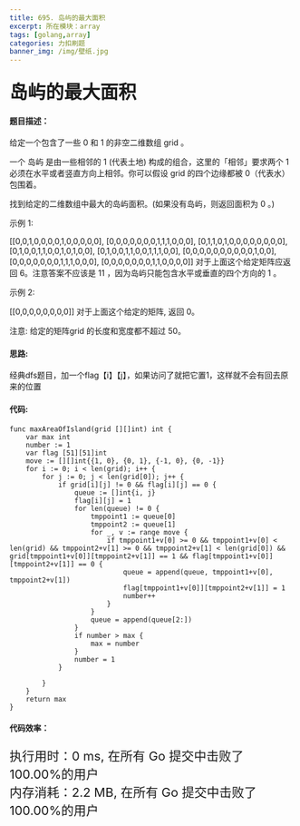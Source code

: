 ```yaml
---
title: 695. 岛屿的最大面积
excerpt: 所在模块：array
tags: [golang,array]
categories: 力扣刷题
banner_img: /img/壁纸.jpg
---
```


### <font size=6px>岛屿的最大面积</font>

#### 题目描述：

给定一个包含了一些 0 和 1 的非空二维数组 grid 。

一个 岛屿 是由一些相邻的 1 (代表土地) 构成的组合，这里的「相邻」要求两个 1 必须在水平或者竖直方向上相邻。你可以假设 grid 的四个边缘都被 0（代表水）包围着。

找到给定的二维数组中最大的岛屿面积。(如果没有岛屿，则返回面积为 0 。)

 

示例 1:

[[0,0,1,0,0,0,0,1,0,0,0,0,0],
 [0,0,0,0,0,0,0,1,1,1,0,0,0],
 [0,1,1,0,1,0,0,0,0,0,0,0,0],
 [0,1,0,0,1,1,0,0,1,0,1,0,0],
 [0,1,0,0,1,1,0,0,1,1,1,0,0],
 [0,0,0,0,0,0,0,0,0,0,1,0,0],
 [0,0,0,0,0,0,0,1,1,1,0,0,0],
 [0,0,0,0,0,0,0,1,1,0,0,0,0]]
对于上面这个给定矩阵应返回 6。注意答案不应该是 11 ，因为岛屿只能包含水平或垂直的四个方向的 1 。

示例 2:

[[0,0,0,0,0,0,0,0]]
对于上面这个给定的矩阵, 返回 0。

 

注意: 给定的矩阵grid 的长度和宽度都不超过 50。

#### 思路:

经典dfs题目，加一个flag【i】【j】，如果访问了就把它置1，这样就不会有回去原来的位置

#### 代码:

```golang
func maxAreaOfIsland(grid [][]int) int {
	var max int
	number := 1
	var flag [51][51]int
	move := [][]int{{1, 0}, {0, 1}, {-1, 0}, {0, -1}}
	for i := 0; i < len(grid); i++ {
		for j := 0; j < len(grid[0]); j++ {
			if grid[i][j] != 0 && flag[i][j] == 0 {
				queue := []int{i, j}
				flag[i][j] = 1
				for len(queue) != 0 {
					tmppoint1 := queue[0]
					tmppoint2 := queue[1]
					for _, v := range move {
						if tmppoint1+v[0] >= 0 && tmppoint1+v[0] < len(grid) && tmppoint2+v[1] >= 0 && tmppoint2+v[1] < len(grid[0]) && grid[tmppoint1+v[0]][tmppoint2+v[1]] == 1 && flag[tmppoint1+v[0]][tmppoint2+v[1]] == 0 {
							queue = append(queue, tmppoint1+v[0], tmppoint2+v[1])
							flag[tmppoint1+v[0]][tmppoint2+v[1]] = 1
							number++
						}
					}
					queue = append(queue[2:])
				}
				if number > max {
					max = number
				}
				number = 1
			}

		}
	}
	return max
}
```

#### 代码效率：

<p class="note note-primary"; style="font-size:22px">
   执行用时：0 ms, 在所有 Go 提交中击败了100.00%的用户<br>
   内存消耗：2.2 MB, 在所有 Go 提交中击败了100.00%的用户
</p>